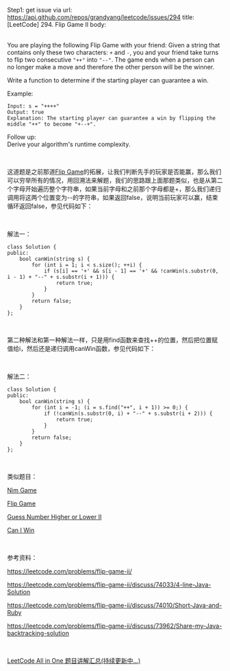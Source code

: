 Step1: get issue via url: https://api.github.com/repos/grandyang/leetcode/issues/294 
 title:[LeetCode] 294. Flip Game II 
 body:  
  

You are playing the following Flip Game with your friend: Given a string that contains only these two characters: `+` and `-`, you and your friend take turns to flip two consecutive `"++"` into `"--"`. The game ends when a person can no longer make a move and therefore the other person will be the winner.

Write a function to determine if the starting player can guarantee a win.

Example:
    
    
    Input: s = "++++"
    Output: true 
    Explanation: The starting player can guarantee a win by flipping the middle "++" to become "+--+".
    

Follow up:  
Derive your algorithm's runtime complexity.

 

这道题是之前那道[Flip Game](http://www.cnblogs.com/grandyang/p/5224896.html)的拓展，让我们判断先手的玩家是否能赢，那么我们可以穷举所有的情况，用回溯法来解题，我们的思路跟上面那题类似，也是从第二个字母开始遍历整个字符串，如果当前字母和之前那个字母都是+，那么我们递归调用将这两个位置变为--的字符串，如果返回false，说明当前玩家可以赢，结束循环返回false，参见代码如下：

 

解法一：
    
    
    class Solution {
    public:
        bool canWin(string s) {
            for (int i = 1; i < s.size(); ++i) {
                if (s[i] == '+' && s[i - 1] == '+' && !canWin(s.substr(0, i - 1) + "--" + s.substr(i + 1))) {
                    return true;
                }
            }
            return false;
        }
    };

 

第二种解法和第一种解法一样，只是用find函数来查找++的位置，然后把位置赋值给i，然后还是递归调用canWin函数，参见代码如下：

 

解法二：
    
    
    class Solution {
    public:
        bool canWin(string s) {
            for (int i = -1; (i = s.find("++", i + 1)) >= 0;) {
                if (!canWin(s.substr(0, i) + "--" + s.substr(i + 2))) {
                    return true;
                }
            }
            return false;
        }
    };

 

类似题目：

[Nim Game](http://www.cnblogs.com/grandyang/p/4873248.html) 

[Flip Game](http://www.cnblogs.com/grandyang/p/5224896.html)

[Guess Number Higher or Lower II](http://www.cnblogs.com/grandyang/p/5677550.html)

[Can I Win](http://www.cnblogs.com/grandyang/p/6103525.html)

 

参考资料：

<https://leetcode.com/problems/flip-game-ii/>

<https://leetcode.com/problems/flip-game-ii/discuss/74033/4-line-Java-Solution>

<https://leetcode.com/problems/flip-game-ii/discuss/74010/Short-Java-and-Ruby>

<https://leetcode.com/problems/flip-game-ii/discuss/73962/Share-my-Java-backtracking-solution>

 

[LeetCode All in One 题目讲解汇总(持续更新中...)](http://www.cnblogs.com/grandyang/p/4606334.html)
